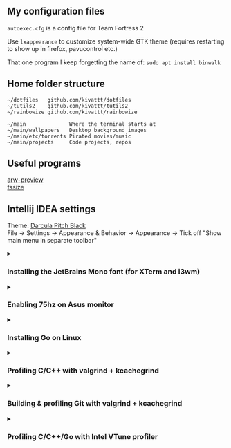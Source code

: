 ## My configuration files
`autoexec.cfg` is a config file for Team Fortress 2

Use `lxappearance` to customize system-wide GTK theme (requires restarting to show up in firefox, pavucontrol etc.)

That one program I keep forgetting the name of: `sudo apt install binwalk`

## Home folder structure
```
~/dotfiles   github.com/kivattt/dotfiles
~/tutils2    github.com/kivattt/tutils2
~/rainbowize github.com/kivattt/rainbowize

~/main              Where the terminal starts at
~/main/wallpapers   Desktop background images
~/main/etc/torrents Pirated movies/music
~/main/projects     Code projects, repos
```

## Useful programs
[arw-preview](https://github.com/kivattt/arw-preview)\
[fssize](https://github.com/kivattt/fssize)

## Intellij IDEA settings
Theme: [Darcula Pitch Black](https://plugins.jetbrains.com/plugin/14059-darcula-pitch-black)\
File -> Settings -> Appearance & Behavior -> Appearance -> Tick off "Show main menu in separate toolbar"

<details>
<summary><h3>Installing the JetBrains Mono font (for XTerm and i3wm)</h3></summary>

```bash
cd ~/Downloads
mkdir JetBrainsMono
cd JetBrainsMono
wget https://download.jetbrains.com/fonts/JetBrainsMono-2.304.zip
unzip JetBrainsMono-2.304.zip
mv fonts/ttf fonts/JetBrainsMono
sudo cp -r fonts/JetBrainsMono /usr/share/fonts/truetype
rm -rf ~/Downloads/JetBrainsMono
```
</details>

<details>
<summary><h3>Enabling 75hz on Asus monitor</h3></summary>

Just add `--rate 75` in `~/.screenlayout/main.sh` for the correct output\
Google should permanently remove this from their search results: https://askubuntu.com/a/59626
</details>

<details>
<summary><h3>Installing Go on Linux</h3></summary>

Based on https://go.dev/doc/install

[Download the latest .tar.gz release](https://go.dev/dl/), then:
```bash
cd ~/Downloads
sudo rm -rf /usr/local/go && sudo tar -C /usr/local -xzf go*.linux-amd64.tar.gz
```

Now add this line to the end of `/etc/profile`:
```
export PATH=$PATH:/usr/local/go/bin
```
Log out (Alt+E in i3wm) then back in again, do `go version` to verify it successfully installed
</details>

<details>
<summary><h3>Profiling C/C++ with valgrind + kcachegrind</h3></summary>

```bash
# Remember to build your code with the -g flag for debug symbols
valgrind --tool=callgrind ./your-c-or-cpp-program

kcachegrind callgrind.out.1387577 # The file generated by valgrind
```
</details>

<details>
<summary><h3>Building & profiling Git with valgrind + kcachegrind</h3></summary>

```bash
git clone https://github.com/git/git
cd git
sudo apt install libssl-dev
# Now open the Makefile, search for '-O2' and replace it with '-O0'
make
valgrind --tool=callgrind --trace-children=yes ./bin-wrappers/git <SUB-COMMAND>

kcachegrind callgrind.out.1387577 # The file generated by valgrind
```
</details>

<details>
<summary><h3>Profiling C/C++/Go with Intel VTune profiler</h3></summary>

[Install with apt](https://www.intel.com/content/www/us/en/developer/tools/oneapi/vtune-profiler-download.html?operatingsystem=linux&linux-install-type=apt), described below
```bash
sudo apt update
sudo apt install -y gpg-agent wget
wget -O- https://apt.repos.intel.com/intel-gpg-keys/GPG-PUB-KEY-INTEL-SW-PRODUCTS.PUB | gpg --dearmor | sudo tee /usr/share/keyrings/oneapi-archive-keyring.gpg > /dev/null
echo "deb [signed-by=/usr/share/keyrings/oneapi-archive-keyring.gpg] https://apt.repos.intel.com/oneapi all main" | sudo tee /etc/apt/sources.list.d/oneAPI.list
sudo apt update
sudo apt install intel-oneapi-vtune
```

Now, self-check and run `vtune-gui`
```bash
source /opt/intel/oneapi/vtune/latest/env/vars.sh
cd /opt/intel/oneapi/vtune/latest/bin64

# Run a self-check
sudo ./vtune-self-checker.sh

xhost + # This is required to allow root to connect to X11
sudo ./vtune-gui
```
</details>
